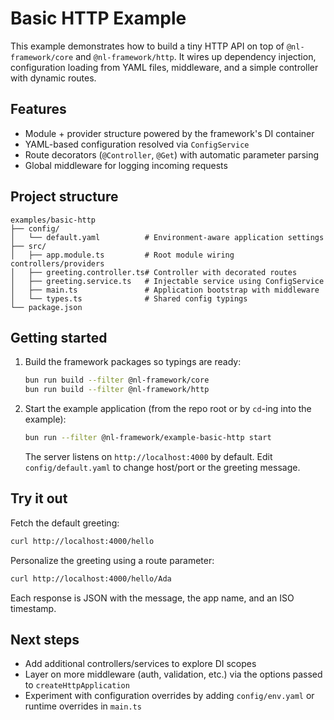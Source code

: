 # Basic HTTP Example

This example demonstrates how to build a tiny HTTP API on top of `@nl-framework/core` and `@nl-framework/http`. It wires up dependency injection, configuration loading from YAML files, middleware, and a simple controller with dynamic routes.

## Features

- Module + provider structure powered by the framework's DI container
- YAML-based configuration resolved via `ConfigService`
- Route decorators (`@Controller`, `@Get`) with automatic parameter parsing
- Global middleware for logging incoming requests

## Project structure

```
examples/basic-http
├── config/
│   └── default.yaml          # Environment-aware application settings
├── src/
│   ├── app.module.ts         # Root module wiring controllers/providers
│   ├── greeting.controller.ts# Controller with decorated routes
│   ├── greeting.service.ts   # Injectable service using ConfigService
│   ├── main.ts               # Application bootstrap with middleware
│   └── types.ts              # Shared config typings
└── package.json
```

## Getting started

1. Build the framework packages so typings are ready:

   ```bash
   bun run build --filter @nl-framework/core
   bun run build --filter @nl-framework/http
   ```

2. Start the example application (from the repo root or by `cd`-ing into the example):

   ```bash
   bun run --filter @nl-framework/example-basic-http start
   ```

   The server listens on `http://localhost:4000` by default. Edit `config/default.yaml` to change host/port or the greeting message.

## Try it out

Fetch the default greeting:

```bash
curl http://localhost:4000/hello
```

Personalize the greeting using a route parameter:

```bash
curl http://localhost:4000/hello/Ada
```

Each response is JSON with the message, the app name, and an ISO timestamp.

## Next steps

- Add additional controllers/services to explore DI scopes
- Layer on more middleware (auth, validation, etc.) via the options passed to `createHttpApplication`
- Experiment with configuration overrides by adding `config/env.yaml` or runtime overrides in `main.ts`
